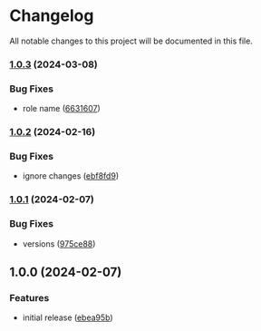 # Changelog

All notable changes to this project will be documented in this file.

### [1.0.3](https://github.com/finisterra-io/terraform-aws-lambda/compare/v1.0.2...v1.0.3) (2024-03-08)


### Bug Fixes

* role name ([6631607](https://github.com/finisterra-io/terraform-aws-lambda/commit/6631607cc78c26cb8fa0936a1f933f6dc854cef1))

### [1.0.2](https://github.com/finisterra-io/terraform-aws-lambda/compare/v1.0.1...v1.0.2) (2024-02-16)


### Bug Fixes

* ignore changes ([ebf8fd9](https://github.com/finisterra-io/terraform-aws-lambda/commit/ebf8fd971349772f0ff9afcc1c1182b987300fae))

### [1.0.1](https://github.com/finisterra-io/terraform-aws-lambda/compare/v1.0.0...v1.0.1) (2024-02-07)


### Bug Fixes

* versions ([975ce88](https://github.com/finisterra-io/terraform-aws-lambda/commit/975ce885d976740bcf2badb3ad30b69ebd695794))

## 1.0.0 (2024-02-07)


### Features

* initial release ([ebea95b](https://github.com/finisterra-io/terraform-aws-lambda/commit/ebea95bfddcac7d156d5c5243d9dc23ea6900100))
